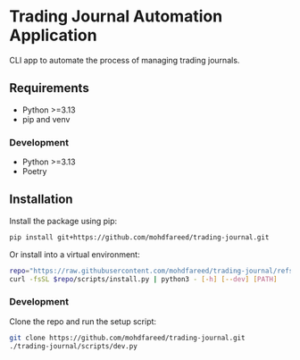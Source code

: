 # Trading Journal Automation Application

CLI app to automate the process of managing trading journals.

## Requirements

- Python >=3.13
- pip and venv

### Development

- Python >=3.13
- Poetry

## Installation

Install the package using pip:

```sh
pip install git+https://github.com/mohdfareed/trading-journal.git
```

Or install into a virtual environment:

```sh
repo="https://raw.githubusercontent.com/mohdfareed/trading-journal/refs/heads/main"
curl -fsSL $repo/scripts/install.py | python3 - [-h] [--dev] [PATH]
```

### Development

Clone the repo and run the setup script:

```sh
git clone https://github.com/mohdfareed/trading-journal.git
./trading-journal/scripts/dev.py
```
